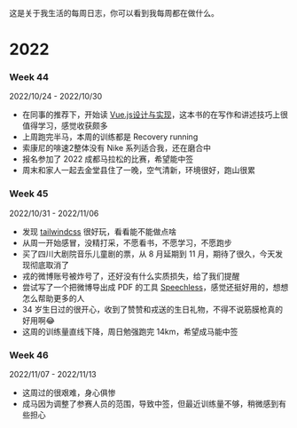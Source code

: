 
这是关于我生活的每周日志，你可以看到我每周都在做什么。

# 2022

### Week 44 
2022/10/24 - 2022/10/30
- 在同事的推荐下，开始读 [Vue.js设计与实现](https://weread.qq.com/web/bookDetail/c5c32170813ab7177g0181ae)，这本书的在写作和讲述技巧上很值得学习，感觉收获颇多
- 上周跑完半马，本周的训练都是 Recovery running
- 索康尼的啡速2整体没有 Nike 系列适合我，还在磨合中
- 报名参加了 2022 成都马拉松的比赛，希望能中签
- 周末和家人一起去金堂县住了一晚，空气清新，环境很好，跑山很累

### Week 45
2022/10/31 - 2022/11/06
- 发现 [tailwindcss](https://tailwindcss.com/) 很好玩，看看能不能做点啥
- 从周一开始感冒，没精打采，不愿看书，不愿学习，不愿跑步
- 买了四川大剧院音乐儿童剧的票，从 8 月延期到 11 月，期待了很久，今天发现彻底取消了
- 戎的微博账号被炸号了，还好没有什么实质损失，给了我们提醒
- 尝试写了一个把微博导出成 PDF 的工具 [Speechless](https://github.com/meterscao/Speechless)，感觉还挺好用的，想想怎么帮助更多的人
- 34 岁生日过的很开心，收到了赞赞和戎送的生日礼物，不得不说筋膜枪真的好用啊😂
- 这周的训练量直线下降，周日勉强跑完 14km，希望成马能中签

### Week 46
2022/11/07 - 2022/11/13
- 这周过的很艰难，身心俱惨
- 成马因为调整了参赛人员的范围，导致中签，但最近训练量不够，稍微感到有些担心
